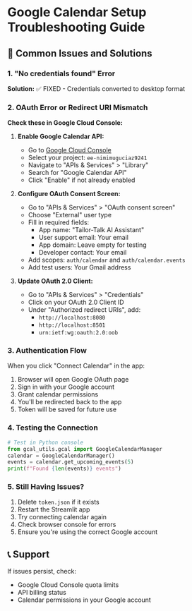 # Google Calendar Setup Troubleshooting Guide

## 🔧 Common Issues and Solutions

### 1. "No credentials found" Error
**Solution:** ✅ FIXED - Credentials converted to desktop format

### 2. OAuth Error or Redirect URI Mismatch
**Check these in Google Cloud Console:**

1. **Enable Google Calendar API:**
   - Go to [Google Cloud Console](https://console.cloud.google.com/)
   - Select your project: `ee-nimimuguciaz9241`
   - Navigate to "APIs & Services" > "Library"
   - Search for "Google Calendar API"
   - Click "Enable" if not already enabled

2. **Configure OAuth Consent Screen:**
   - Go to "APIs & Services" > "OAuth consent screen"
   - Choose "External" user type
   - Fill in required fields:
     - App name: "Tailor-Talk AI Assistant"
     - User support email: Your email
     - App domain: Leave empty for testing
     - Developer contact: Your email
   - Add scopes: `auth/calendar` and `auth/calendar.events`
   - Add test users: Your Gmail address

3. **Update OAuth 2.0 Client:**
   - Go to "APIs & Services" > "Credentials"
   - Click on your OAuth 2.0 Client ID
   - Under "Authorized redirect URIs", add:
     - `http://localhost:8080`
     - `http://localhost:8501`
     - `urn:ietf:wg:oauth:2.0:oob`

### 3. Authentication Flow
When you click "Connect Calendar" in the app:
1. Browser will open Google OAuth page
2. Sign in with your Google account
3. Grant calendar permissions
4. You'll be redirected back to the app
5. Token will be saved for future use

### 4. Testing the Connection
```python
# Test in Python console
from gcal_utils.gcal import GoogleCalendarManager
calendar = GoogleCalendarManager()
events = calendar.get_upcoming_events(5)
print(f"Found {len(events)} events")
```

### 5. Still Having Issues?
1. Delete `token.json` if it exists
2. Restart the Streamlit app
3. Try connecting calendar again
4. Check browser console for errors
5. Ensure you're using the correct Google account

## 📞 Support
If issues persist, check:
- Google Cloud Console quota limits
- API billing status
- Calendar permissions in your Google account
